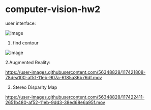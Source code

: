 # computer-vision-hw2

user interface:


![image](https://user-images.githubusercontent.com/56348828/117421041-bc84db00-af50-11eb-8345-b9fee1a440b5.png)


1. find contour

![image](https://user-images.githubusercontent.com/56348828/117421294-fe158600-af50-11eb-9a6a-9d9a41a7e6ae.png)


2.Augmented Reality:


https://user-images.githubusercontent.com/56348828/117421808-78dea100-af51-11eb-907a-6185a36b76df.mov


3. Stereo Disparity Map


https://user-images.githubusercontent.com/56348828/117422411-2651b480-af52-11eb-9dd3-38ed68e6a95f.mov


